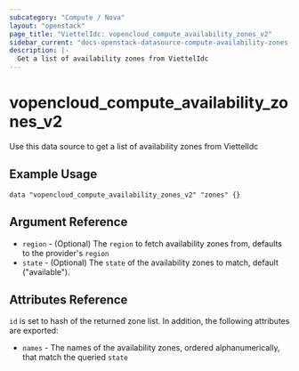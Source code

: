 ```yaml
---
subcategory: "Compute / Nova"
layout: "openstack"
page_title: "ViettelIdc: vopencloud_compute_availability_zones_v2"
sidebar_current: "docs-openstack-datasource-compute-availability-zones-v2"
description: |-
  Get a list of availability zones from ViettelIdc
---
```


# vopencloud\_compute\_availability\_zones\_v2

Use this data source to get a list of availability zones from ViettelIdc

## Example Usage

```hcl
data "vopencloud_compute_availability_zones_v2" "zones" {}
```

## Argument Reference

* `region` - (Optional) The `region` to fetch availability zones from, defaults to the provider's `region`
* `state` - (Optional) The `state` of the availability zones to match, default ("available").


## Attributes Reference

`id` is set to hash of the returned zone list. In addition, the following attributes
are exported:

* `names` - The names of the availability zones, ordered alphanumerically, that match the queried `state`
